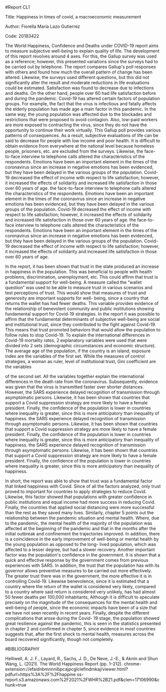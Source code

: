 #Report CL1

Title: Happiness in times of covid, a macroeconomic measurement

Author: Fiorella Maria Lazo Gutierrez

Code: 20183422

The World Happiness, Confidence and Deaths under COVID-19 report aims to measure subjective well-being to explain quality of life. The development of this report revolves around 4 axes. For this, the Gallup survey was used as a reference; however, this presented variations since the surveys had to be carried out by telephone. The report compares Gallup's poll responses with others and found how much the overall pattern of change has been altered.
Likewise, the surveys used different questions, but this did not significantly alter the result and moderate reductions in life evaluations could be estimated. Satisfaction was found to decrease due to infections and deaths. On the other hand, people over 60 had life satisfaction before and during the pandemic. Covid-19 has altered certain factors of population groups. For example, the fact that the virus is infectious and fatally affects the elderly population has made age a main factor in this pandemic. In the same way, the young population was affected due to the blockades and restrictions that were proposed to avoid contagion. Also, low-paid workers are more exposed to contracting the virus, since they do not have the opportunity to continue their work virtually. This Gallup poll provides various patterns of consequences. As a result, subjective evaluations of life can be said to decrease for people with low income and poor health. It is difficult to obtain evidence from everywhere at the national level because homeless people, prisoners, etc. are excluded from the surveys. Likewise, the face-to-face interview to telephone calls altered the characteristics of the respondents. Emotions have been an important element in the times of the coronavirus since an increase in negative emotions has been evidenced, but they have been delayed in the various groups of the population. Covid-19 decreased the effect of income with respect to life satisfaction; however, it increased the effects of solidarity and increased life satisfaction in those over 60 years of age. the face-to-face interview to telephone calls altered the characteristics of the respondents. Emotions have been an important element in the times of the coronavirus since an increase in negative emotions has been evidenced, but they have been delayed in the various groups of the population. Covid-19 decreased the effect of income with respect to life satisfaction; however, it increased the effects of solidarity and increased life satisfaction in those over 60 years of age. the face-to-face interview to telephone calls altered the characteristics of the respondents. Emotions have been an important element in the times of the coronavirus since an increase in negative emotions has been evidenced, but they have been delayed in the various groups of the population. Covid-19 decreased the effect of income with respect to life satisfaction; however, it increased the effects of solidarity and increased life satisfaction in those over 60 years of age.


In the report, it has been shown that trust in the state produced an increase in happiness in the population. This was beneficial to people with health problems, discrimination, unemployment, etc. This could affirm that trust is a fundamental support for well-being. A measure called the “wallet question” was used to be able to measure trust in various scenarios and test perceptions of trust. This would show that measures of trust and generosity are important supports for well- being, since a country that returns the wallet has had fewer deaths. This variable provides evidence of the relationship of benevolent community and public institutions showing fundamental support for Covid-19 strategies. In the report it was possible to affirm that the fundamental determinants of subjective well-being are social and institutional trust, since they contributed to the fight against Covid-19. This means that trust promoted behaviors that would allow the population to follow rules to stop Covid-19. To explain the international differences in Covid-19 mortality rates, 2 explanatory variables were used that were divided into 2 sets (demographic circumstances and economic structure). The average age of the population, if the country is an island, exposure index are the variables of the first set. While the measures of control strategies, a woman as ruler, level of institutional trust, Gini coefficient are the variables
 
of the second set. All the variables together explain the international differences in the death rate from the coronavirus. Subsequently, evidence was given that the virus is transmitted faster over shorter distances. However, the SARS experience delayed recognition of transmission through asymptomatic persons. Likewise, it has been shown that countries that support a Covid suppression strategy are more likely to have a female president. Finally, the confidence of the population is lower in countries where inequality is greater, since this is more anticipatory than inequality of happiness. the SARS experience delayed recognition of transmission through asymptomatic persons. Likewise, it has been shown that countries that support a Covid suppression strategy are more likely to have a female president. Finally, the confidence of the population is lower in countries where inequality is greater, since this is more anticipatory than inequality of happiness. the SARS experience delayed recognition of transmission through asymptomatic persons. Likewise, it has been shown that countries that support a Covid suppression strategy are more likely to have a female president. Finally, the confidence of the population is lower in countries where inequality is greater, since this is more anticipatory than inequality of happiness.


In short, the report was able to show that trust was a fundamental factor that linked happiness with Covid. Since of all the factors analyzed, only trust proved to important for countries to apply strategies to reduce Covid. Likewise, this factor showed that populations with greater confidence in public institutions and equal income had more success in reducing Covid. Finally, the countries that applied social distancing were more successful than the rest as they saved many lives.
Similarly, chapter 5 points out the relationship between the pandemic situation and mental health. Where, due to the pandemic, the mental health of the majority of the population was affected at the beginning of the pandemic and that in the months after the initial outbreak and confinement the trajectories improved. In addition, there is a coincidence in the early improvement of well-being or mental health by the young population as opposed to the long- lived population, which was affected to a lesser degree, but had a slower recovery. Another important factor was the population's confidence in the government. It is shown that a quick and effective response by the government comes from previous experiences with SARS. In addition, the trust that the population has with its governor allows preventive measures to be carried out more effectively. The greater trust there was in the government, the more effective it is in controlling Covid-19. Likewise benevolence, since it is estimated that a country where the return of the wallet is considered very likely, compared to a country where said return is considered very unlikely, has had almost 50 fewer deaths per 100,000 inhabitants, Although it is difficult to speculate precisely on the magnitude of the consequences for the mental health and well-being of people, since the economic impacts have been of a size that we have not seen recently in recent years. Finally, despite the different complications that arose during the Covid- 19 stage, the population showed great resilience against the pandemic, this is seen in the statistics presented in chapter 2 and confirmed in chapter 5, since evidence in most countries suggests that, after the first shock to mental health, measures across the board recovered significantly, though not completely.

#BIBLIOGRAPHY

Helliwell, A. J. F., Layard, R., Sachs, J. D., De Neve, J.-E., & Aknin and Shun Wang, L. (2021). The World Happiness Report (pp. 1–212). chrome- extension://efaidnbmnnnibpcajpcglclefindmkaj/viewer.html?pdfurl=https%3A%2F%2Fhappine ss-report.s3.amazonaws.com%2F2021%2FWHR%2B21.pdf&clen=17106990&chunk=true



